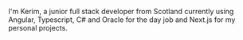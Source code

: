 I'm Kerim, a junior full stack developer from Scotland currently using Angular, Typescript, C# and Oracle for the day job and Next.js for my personal projects.




<!---
kerimsamba/kerimsamba is a ✨ special ✨ repository because its `README.md` (this file) appears on your GitHub profile.
You can click the Preview link to take a look at your changes.
--->
